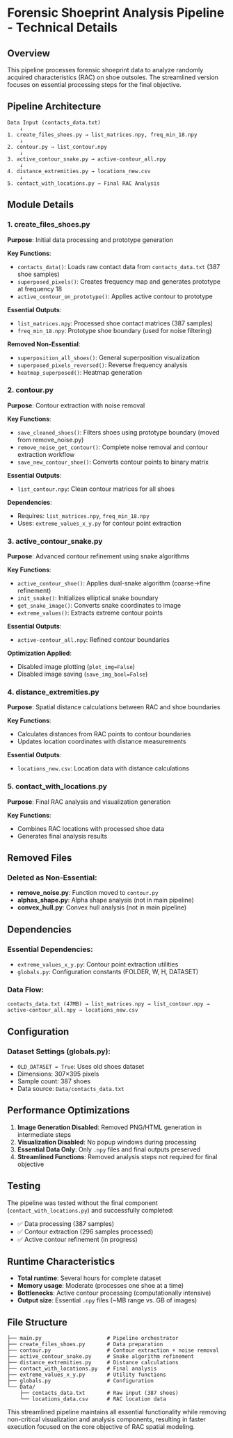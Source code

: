 # Forensic Shoeprint Analysis Pipeline - Technical Details

## Overview

This pipeline processes forensic shoeprint data to analyze randomly acquired characteristics (RAC) on shoe outsoles. The streamlined version focuses on essential processing steps for the final objective.

## Pipeline Architecture

```
Data Input (contacts_data.txt)
    ↓
1. create_files_shoes.py → list_matrices.npy, freq_min_18.npy
    ↓
2. contour.py → list_contour.npy
    ↓
3. active_contour_snake.py → active-contour_all.npy
    ↓
4. distance_extremities.py → locations_new.csv
    ↓
5. contact_with_locations.py → Final RAC Analysis
```

## Module Details

### 1. create_files_shoes.py
**Purpose**: Initial data processing and prototype generation

**Key Functions**:
- `contacts_data()`: Loads raw contact data from `contacts_data.txt` (387 shoe samples)
- `superposed_pixels()`: Creates frequency map and generates prototype at frequency 18
- `active_contour_on_prototype()`: Applies active contour to prototype

**Essential Outputs**:
- `list_matrices.npy`: Processed shoe contact matrices (387 samples)
- `freq_min_18.npy`: Prototype shoe boundary (used for noise filtering)

**Removed Non-Essential**:
- `superposition_all_shoes()`: General superposition visualization
- `superposed_pixels_reversed()`: Reverse frequency analysis
- `heatmap_superposed()`: Heatmap generation

### 2. contour.py
**Purpose**: Contour extraction with noise removal

**Key Functions**:
- `save_cleaned_shoes()`: Filters shoes using prototype boundary (moved from remove_noise.py)
- `remove_noise_get_contour()`: Complete noise removal and contour extraction workflow
- `save_new_contour_shoe()`: Converts contour points to binary matrix

**Essential Outputs**:
- `list_contour.npy`: Clean contour matrices for all shoes

**Dependencies**:
- Requires: `list_matrices.npy`, `freq_min_18.npy`
- Uses: `extreme_values_x_y.py` for contour point extraction

### 3. active_contour_snake.py
**Purpose**: Advanced contour refinement using snake algorithms

**Key Functions**:
- `active_contour_shoe()`: Applies dual-snake algorithm (coarse→fine refinement)
- `init_snake()`: Initializes elliptical snake boundary
- `get_snake_image()`: Converts snake coordinates to image
- `extreme_values()`: Extracts extreme contour points

**Essential Outputs**:
- `active-contour_all.npy`: Refined contour boundaries

**Optimization Applied**:
- Disabled image plotting (`plot_img=False`)
- Disabled image saving (`save_img_bool=False`)

### 4. distance_extremities.py
**Purpose**: Spatial distance calculations between RAC and shoe boundaries

**Key Functions**:
- Calculates distances from RAC points to contour boundaries
- Updates location coordinates with distance measurements

**Essential Outputs**:
- `locations_new.csv`: Location data with distance calculations

### 5. contact_with_locations.py
**Purpose**: Final RAC analysis and visualization generation

**Key Functions**:
- Combines RAC locations with processed shoe data
- Generates final analysis results

## Removed Files

### Deleted as Non-Essential:
- **remove_noise.py**: Function moved to `contour.py`
- **alphas_shape.py**: Alpha shape analysis (not in main pipeline)
- **convex_hull.py**: Convex hull analysis (not in main pipeline)

## Dependencies

### Essential Dependencies:
- `extreme_values_x_y.py`: Contour point extraction utilities
- `globals.py`: Configuration constants (FOLDER, W, H, DATASET)

### Data Flow:
```
contacts_data.txt (47MB) → list_matrices.npy → list_contour.npy → active-contour_all.npy → locations_new.csv
```

## Configuration

### Dataset Settings (globals.py):
- `OLD_DATASET = True`: Uses old shoes dataset
- Dimensions: 307×395 pixels
- Sample count: 387 shoes
- Data source: `Data/contacts_data.txt`

## Performance Optimizations

1. **Image Generation Disabled**: Removed PNG/HTML generation in intermediate steps
2. **Visualization Disabled**: No popup windows during processing
3. **Essential Data Only**: Only `.npy` files and final outputs preserved
4. **Streamlined Functions**: Removed analysis steps not required for final objective

## Testing

The pipeline was tested without the final component (`contact_with_locations.py`) and successfully completed:
- ✅ Data processing (387 samples)
- ✅ Contour extraction (296 samples processed)
- ✅ Active contour refinement (in progress)

## Runtime Characteristics

- **Total runtime**: Several hours for complete dataset
- **Memory usage**: Moderate (processes one shoe at a time)
- **Bottlenecks**: Active contour processing (computationally intensive)
- **Output size**: Essential `.npy` files (~MB range vs. GB of images)

## File Structure

```
├── main.py                     # Pipeline orchestrator
├── create_files_shoes.py       # Data preparation
├── contour.py                  # Contour extraction + noise removal
├── active_contour_snake.py     # Snake algorithm refinement
├── distance_extremities.py     # Distance calculations
├── contact_with_locations.py   # Final analysis
├── extreme_values_x_y.py       # Utility functions
├── globals.py                  # Configuration
└── Data/
    ├── contacts_data.txt       # Raw input (387 shoes)
    └── locations_data.csv      # RAC location data
```

This streamlined pipeline maintains all essential functionality while removing non-critical visualization and analysis components, resulting in faster execution focused on the core objective of RAC spatial modeling.